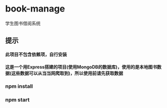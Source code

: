 # book-manage
学生图书借阅系统

## 提示

#### 此项目不包含依赖项，自行安装

#### 这是一个用Express搭建的项目(使用MongoDB的数据库)，使用的是本地图书数据(这些数据可以从当当网爬取到)，所以使用前请先获取数据

### npm install
### npm start
